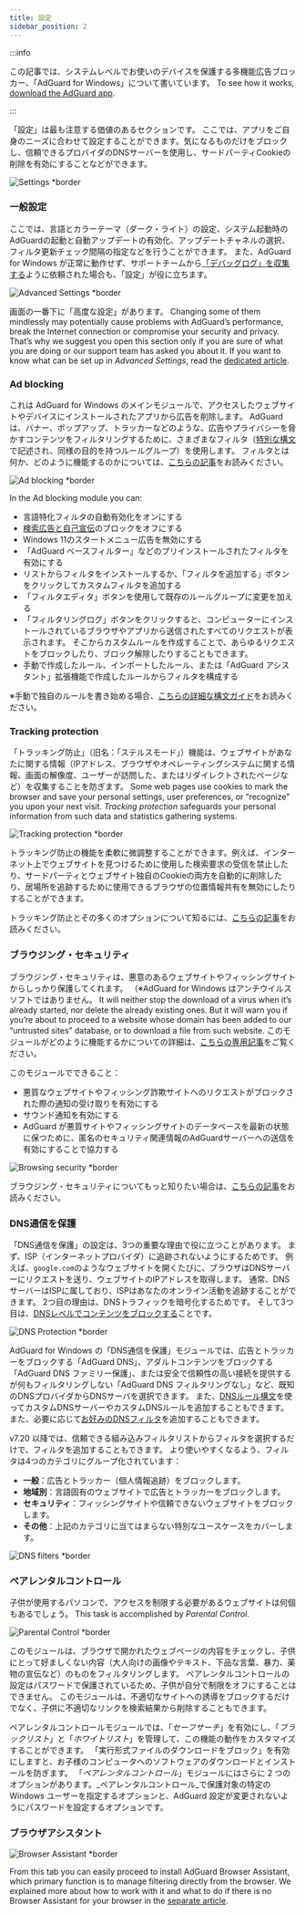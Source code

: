 ```yaml
---
title: 設定
sidebar_position: 2
---
```


:::info

この記事では、システムレベルでお使いのデバイスを保護する多機能広告ブロッカー、「AdGuard for Windows」について書いています。 To see how it works, [download the AdGuard app](https://agrd.io/download-kb-adblock).

:::

「設定」は最も注意する価値のあるセクションです。 ここでは、アプリをご自身のニーズに合わせて設定することができます。気になるものだけをブロックし、信頼できるプロバイダのDNSサーバーを使用し、サードパーティCookieの削除を有効にすることなどができます。

![Settings \*border](https://cdn.adtidy.org/content/kb/ad_blocker/windows/settings/general_settings.png)

### 一般設定

ここでは、言語とカラーテーマ（ダーク・ライト）の設定、システム起動時のAdGuardの起動と自動アップデートの有効化、アップデートチャネルの選択、フィルタ更新チェック間隔の指定などを行うことができます。 また、AdGuard for Windows が正常に動作せず、サポートチームから[「デバッグログ」を収集する](/adguard-for-windows/solving-problems/adguard-logs.md)ように依頼された場合も、「設定」が役に立ちます。

![Advanced Settings \*border](https://cdn.adtidy.org/content/kb/ad_blocker/windows/settings/advanced_settings.png)

画面の一番下に「高度な設定」があります。 Changing some of them mindlessly may potentially cause problems with AdGuard’s performance, break the Internet connection or compromise your security and privacy. That’s why we suggest you open this section only if you are sure of what you are doing or our support team has asked you about it. If you want to know what can be set up in _Advanced Settings_, read the [dedicated article](/adguard-for-windows/solving-problems/low-level-settings.md).

### Ad blocking

これは AdGuard for Windows のメインモジュールで、アクセスしたウェブサイトやデバイスにインストールされたアプリから広告を削除します。 AdGuard は、バナー、ポップアップ、トラッカーなどのような、広告やプライバシーを脅かすコンテンツをフィルタリングするために、さまざまなフィルタ（[特別な構文](/general/ad-filtering/create-own-filters)で記述され、同様の目的を持つルールグループ）を使用します。 フィルタとは何か、どのように機能するのかについては、[こちらの記事](/general/ad-filtering/how-ad-blocking-works)をお読みください。

![Ad blocking \*border](https://cdn.adtidy.org/content/kb/ad_blocker/windows/settings/ad_blocking.png)

In the Ad blocking module you can:

- 言語特化フィルタの自動有効化をオンにする
- [検索広告と自己宣伝](/general/ad-filtering/search-ads)のブロックをオフにする
- Windows 11のスタートメニュー広告を無効にする
- 「AdGuard ベースフィルター」などのプリインストールされたフィルタを有効にする
- リストからフィルタをインストールするか、「フィルタを追加する」ボタンをクリックしてカスタムフィルタを追加する
- 「フィルタエディタ」ボタンを使用して既存のルールグループに変更を加える
- 「フィルタリングログ」ボタンをクリックすると、コンピューターにインストールされているブラウザやアプリから送信されたすべてのリクエストが表示されます。 そこからカスタムルールを作成することで、あらゆるリクエストをブロックしたり、ブロック解除したりすることもできます。
- 手動で作成したルール、インポートしたルール、または「AdGuard アシスタント」拡張機能で作成したルールからフィルタを構成する

※手動で独自のルールを書き始める場合、[こちらの詳細な構文ガイド](/general/ad-filtering/create-own-filters)をお読みください。

### Tracking protection

「トラッキング防止」（旧名：「ステルスモード」）機能は、ウェブサイトがあなたに関する情報（IPアドレス、ブラウザやオペレーティングシステムに関する情報、画面の解像度、ユーザーが訪問した、またはリダイレクトされたページなど）を収集することを防ぎます。 Some web pages use cookies to mark the browser and save your personal settings, user preferences, or “recognize” you upon your next visit. _Tracking protection_ safeguards your personal information from such data and statistics gathering systems.

![Tracking protection \*border](https://cdn.adtidy.org/content/kb/ad_blocker/windows/settings/tracking_protection.png)

トラッキング防止の機能を柔軟に微調整することができます。例えば、インターネット上でウェブサイトを見つけるために使用した検索要求の受信を禁止したり、サードパーティとウェブサイト独自のCookieの両方を自動的に削除したり、居場所を追跡するために使用できるブラウザの位置情報共有を無効にしたりすることができます。

トラッキング防止とその多くのオプションについて知るには、[こちらの記事](/general/stealth-mode)をお読みください。

### ブラウジング・セキュリティ

ブラウジング・セキュリティは、悪意のあるウェブサイトやフィッシングサイトからしっかり保護してくれます。 （※AdGuard for Windows はアンチウイルスソフトではありません。 It will neither stop the download of a virus when it’s already started, nor delete the already existing ones. But it will warn you if you’re about to proceed to a website whose domain has been added to our “untrusted sites” database, or to download a file from such website. このモジュールがどのように機能するかについての詳細は、[こちらの専用記事](/general/browsing-security)をご覧ください。

このモジュールでできること：

- 悪質なウェブサイトやフィッシング詐欺サイトへのリクエストがブロックされた際の通知の受け取りを有効にする
- サウンド通知を有効にする
- AdGuard が悪質サイトやフィッシングサイトのデータベースを最新の状態に保つために、匿名のセキュリティ関連情報のAdGuardサーバーへの送信を有効にすることで協力する

![Browsing security \*border](https://cdn.adtidy.org/content/kb/ad_blocker/windows/settings/browsing_security.png)

ブラウジング・セキュリティについてもっと知りたい場合は、[こちらの記事](/general/browsing-security)をお読みください。

### DNS通信を保護

「DNS通信を保護」の設定は、3つの重要な理由で役に立つことがあります。 まず、ISP（インターネットプロバイダ）に追跡されないようにするためです。 例えば、`google.com`のようなウェブサイトを開くたびに、ブラウザはDNSサーバーにリクエストを送り、ウェブサイトのIPアドレスを取得します。 通常、DNSサーバーはISPに属しており、ISPはあなたのオンライン活動を追跡することができます。 2つ目の理由は、DNSトラフィックを暗号化するためです。 そして3つ目は、[DNSレベルでコンテンツをブロックする](https://adguard-dns.io/kb/general/dns-filtering/)ことです。

![DNS Protection \*border](https://cdn.adtidy.org/content/kb/ad_blocker/windows/settings/dns_protection.png)

AdGuard for Windows の「DNS通信を保護」モジュールでは、広告とトラッカーをブロックする「AdGuard DNS」、アダルトコンテンツをブロックする「AdGuard DNS ファミリー保護」、または安全で信頼性の高い接続を提供するが何もフィルタリングしない「AdGuard DNS フィルタリングなし」など、既知のDNSプロバイダからDNSサーバを選択できます。 また、[DNSルール構文](https://adguard-dns.io/kb/general/dns-filtering-syntax/)を使ってカスタムDNSサーバーやカスタムDNSルールを追加することもできます。 また、必要に応じて[お好みのDNSフィルタ](https://filterlists.com)を追加することもできます。

v7.20 以降では、信頼できる組み込みフィルタリストからフィルタを選択するだけで、フィルタを追加することもできます。 より使いやすくなるよう、フィルタは4つのカテゴリにグループ化されています：

- **一般**：広告とトラッカー（個人情報追跡）をブロックします。
- **地域別**：言語固有のウェブサイトで広告とトラッカーをブロックします。
- **セキュリティ**：フィッシングサイトや信頼できないウェブサイトをブロックします。
- **その他**：上記のカテゴリに当てはまらない特別なユースケースをカバーします。

![DNS filters \*border](https://cdn.adtidy.org/content/release_notes/ad_blocker/windows/v7.20/dns_filters/en.png)

### ペアレンタルコントロール

子供が使用するパソコンで、アクセスを制限する必要があるウェブサイトは何個もあるでしょう。 This task is accomplished by _Parental Control_.

![Parental Control \*border](https://cdn.adtidy.org/content/kb/ad_blocker/windows/settings/parental_control.png)

このモジュールは、ブラウザで開かれたウェブページの内容をチェックし、子供にとって好ましくない内容（大人向けの画像やテキスト、下品な言葉、暴力、薬物の宣伝など）のものをフィルタリングします。 ペアレンタルコントロールの設定はパスワードで保護されているため、子供が自分で制限をオフにすることはできません。 このモジュールは、不適切なサイトへの誘導をブロックするだけでなく、子供に不適切なリンクを検索結果から削除することもできます。

ペアレンタルコントロールモジュールでは、「_セーフサーチ_」を有効にし、「_ブラックリスト_」と「_ホワイトリスト_」を管理して、この機能の動作をカスタマイズすることができます。 「実行形式ファイルのダウンロードをブロック」を有効にしますと、お子様のコンピュータへのソフトウェアのダウンロードとインストールを防ぎます。 「_ペアレンタルコントロール_」モジュールにはさらに 2 つのオプションがあります。_ペアレンタルコントロール_で保護対象の特定の Windows ユーザーを指定するオプションと、AdGuard 設定が変更されないようにパスワードを設定するオプションです。

### ブラウザアシスタント

![Browser Assistant \*border](https://cdn.adtidy.org/content/kb/ad_blocker/windows/settings/browser_assistant.png)

From this tab you can easily proceed to install AdGuard Browser Assistant, which primary function is to manage filtering directly from the browser. We explained more about how to work with it and what to do if there is no Browser Assistant for your browser in the [separate article](/adguard-for-windows/browser-assistant.md).
